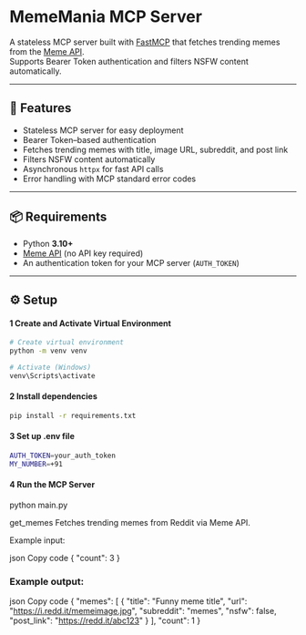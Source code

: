 # MemeMania MCP Server

A stateless MCP server built with [FastMCP](https://pypi.org/project/fastmcp/) that fetches trending memes from the [Meme API](https://github.com/D3vd/Meme_Api).  
Supports Bearer Token authentication and filters NSFW content automatically.

---

## 🚀 Features

- Stateless MCP server for easy deployment
- Bearer Token–based authentication
- Fetches trending memes with title, image URL, subreddit, and post link
- Filters NSFW content automatically
- Asynchronous `httpx` for fast API calls
- Error handling with MCP standard error codes

---

## 📦 Requirements

- Python **3.10+**
- [Meme API](https://github.com/D3vd/Meme_Api) (no API key required)
- An authentication token for your MCP server (`AUTH_TOKEN`)

---

## ⚙️ Setup

#### 1 Create and Activate Virtual Environment
```bash
# Create virtual environment
python -m venv venv

# Activate (Windows)
venv\Scripts\activate
```

#### 2 Install dependencies
```bash
pip install -r requirements.txt
```
#### 3 Set up .env file
```bash
AUTH_TOKEN=your_auth_token
MY_NUMBER=+91
```

#### 4 Run the MCP Server
python main.py

get_memes
Fetches trending memes from Reddit via Meme API.

Example input:

json
Copy code
{
  "count": 3
}
### Example output:

json
Copy code
{
  "memes": [
    {
      "title": "Funny meme title",
      "url": "https://i.redd.it/memeimage.jpg",
      "subreddit": "memes",
      "nsfw": false,
      "post_link": "https://redd.it/abc123"
    }
  ],
  "count": 1
}

